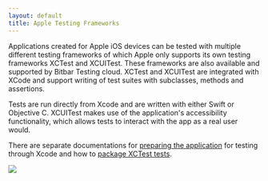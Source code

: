 ```yaml
---
layout: default
title: Apple Testing Frameworks
---
```

<meta http-equiv="refresh" content="0; url=http://docs.bitbar.com/testing/xcode/">
<link rel="canonical" href="http://docs.bitbar.com/testing/xcode/"/>

Applications created for Apple iOS devices can be tested with multiple different testing frameworks of which Apple only supports its own testing frameworks XCTest and XCUITest. These frameworks are also available and supported by Bitbar Testing cloud. XCTest and XCUITest are integrated with XCode and support writing of test suites with subclasses, methods and assertions.

Tests are run directly from Xcode and are written with either Swift or Objective C. XCUITest makes use of the application's accessibility functionality, which allows tests to interact with the app as a real user would.


There are separate documentations for [preparing the application](./ipa/) for testing through Xcode and how to [package XCTest tests](./xctest/). 


  ![]({{site.github.url}}/assets/xcode/apple-xcode-logo.png)
